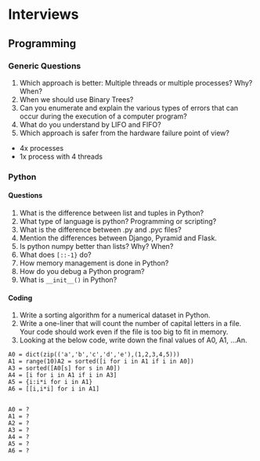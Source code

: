 # Interviews

## Programming

### Generic Questions

1. Which approach is better: Multiple threads or multiple processes? Why? When?
1. When we should use Binary Trees?
1. Can you enumerate and explain the various types of errors that can occur during the execution of a computer program?
1. What do you understand by LIFO and FIFO?
1. Which approach is safer from the hardware failure point of view?
  - 4x processes 
  - 1x process with 4 threads 

### Python

#### Questions

1. What is the difference between list and tuples in Python?
1. What type of language is python? Programming or scripting?
1. What is the difference between .py and .pyc files?
1. Mention the differences between Django, Pyramid and Flask.
1. Is python numpy better than lists? Why? When?
1. What does `[::-1}` do?
1. How memory management is done in Python?
1. How do you debug a Python program?
1. What is `__init__()` in Python?

#### Coding

1. Write a sorting algorithm for a numerical dataset in Python.
1. Write a one-liner that will count the number of capital letters in a file. Your code should work even if the file is too big to fit in memory.
1. Looking at the below code, write down the final values of A0, A1, …An.
```
A0 = dict(zip(('a','b','c','d','e'),(1,2,3,4,5)))
A1 = range(10)A2 = sorted([i for i in A1 if i in A0])
A3 = sorted([A0[s] for s in A0])
A4 = [i for i in A1 if i in A3]
A5 = {i:i*i for i in A1}
A6 = [[i,i*i] for i in A1]


A0 = ?
A1 = ?
A2 = ?
A3 = ?
A4 = ?
A5 = ?
A6 = ?
```
